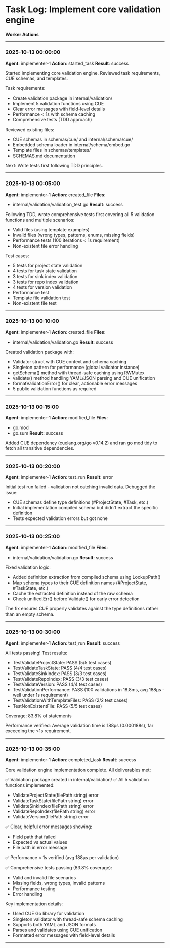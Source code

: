 # Task Log: Implement core validation engine

**Worker Actions**

---

### 2025-10-13 00:00:00

**Agent**: implementer-1
**Action**: started_task
**Result**: success

Started implementing core validation engine. Reviewed task requirements, CUE schemas, and templates.

Task requirements:
- Create validation package in internal/validation/
- Implement 5 validation functions using CUE
- Clear error messages with field-level details
- Performance < 1s with schema caching
- Comprehensive tests (TDD approach)

Reviewed existing files:
- CUE schemas in schemas/cue/ and internal/schema/cue/
- Embedded schema loader in internal/schema/embed.go
- Template files in schemas/templates/
- SCHEMAS.md documentation

Next: Write tests first following TDD principles.

---

### 2025-10-13 00:05:00

**Agent**: implementer-1
**Action**: created_file
**Files**:
  - internal/validation/validation_test.go
**Result**: success

Following TDD, wrote comprehensive tests first covering all 5 validation functions and multiple scenarios:
- Valid files (using template examples)
- Invalid files (wrong types, patterns, enums, missing fields)
- Performance tests (100 iterations < 1s requirement)
- Non-existent file error handling

Test cases:
- 5 tests for project state validation
- 4 tests for task state validation
- 3 tests for sink index validation
- 3 tests for repo index validation
- 4 tests for version validation
- Performance test
- Template file validation test
- Non-existent file test

---

### 2025-10-13 00:10:00

**Agent**: implementer-1
**Action**: created_file
**Files**:
  - internal/validation/validation.go
**Result**: success

Created validation package with:
- Validator struct with CUE context and schema caching
- Singleton pattern for performance (global validator instance)
- getSchema() method with thread-safe caching using RWMutex
- validate() method handling YAML/JSON parsing and CUE unification
- formatValidationError() for clear, actionable error messages
- 5 public validation functions as required

---

### 2025-10-13 00:15:00

**Agent**: implementer-1
**Action**: modified_file
**Files**:
  - go.mod
  - go.sum
**Result**: success

Added CUE dependency (cuelang.org/go v0.14.2) and ran go mod tidy to fetch all transitive dependencies.

---

### 2025-10-13 00:20:00

**Agent**: implementer-1
**Action**: test_run
**Result**: error

Initial test run failed - validation not catching invalid data. Debugged the issue:
- CUE schemas define type definitions (#ProjectState, #Task, etc.)
- Initial implementation compiled schema but didn't extract the specific definition
- Tests expected validation errors but got none

---

### 2025-10-13 00:25:00

**Agent**: implementer-1
**Action**: modified_file
**Files**:
  - internal/validation/validation.go
**Result**: success

Fixed validation logic:
- Added definition extraction from compiled schema using LookupPath()
- Map schema types to their CUE definition names (#ProjectState, #TaskState, etc.)
- Cache the extracted definition instead of the raw schema
- Check unified.Err() before Validate() for early error detection

The fix ensures CUE properly validates against the type definitions rather than an empty schema.

---

### 2025-10-13 00:30:00

**Agent**: implementer-1
**Action**: test_run
**Result**: success

All tests passing! Test results:
- TestValidateProjectState: PASS (5/5 test cases)
- TestValidateTaskState: PASS (4/4 test cases)
- TestValidateSinkIndex: PASS (3/3 test cases)
- TestValidateRepoIndex: PASS (3/3 test cases)
- TestValidateVersion: PASS (4/4 test cases)
- TestValidationPerformance: PASS (100 validations in 18.8ms, avg 188µs - well under 1s requirement)
- TestValidationWithTemplateFiles: PASS (2/2 test cases)
- TestNonExistentFile: PASS (5/5 test cases)

Coverage: 83.8% of statements

Performance verified: Average validation time is 188µs (0.000188s), far exceeding the <1s requirement.

---

### 2025-10-13 00:35:00

**Agent**: implementer-1
**Action**: completed_task
**Result**: success

Core validation engine implementation complete. All deliverables met:

✅ Validation package created in internal/validation/
✅ All 5 validation functions implemented:
  - ValidateProjectState(filePath string) error
  - ValidateTaskState(filePath string) error
  - ValidateSinkIndex(filePath string) error
  - ValidateRepoIndex(filePath string) error
  - ValidateVersion(filePath string) error

✅ Clear, helpful error messages showing:
  - Field path that failed
  - Expected vs actual values
  - File path in error message

✅ Performance < 1s verified (avg 188µs per validation)

✅ Comprehensive tests passing (83.8% coverage):
  - Valid and invalid file scenarios
  - Missing fields, wrong types, invalid patterns
  - Performance testing
  - Error handling

Key implementation details:
- Used CUE Go library for validation
- Singleton validator with thread-safe schema caching
- Supports both YAML and JSON formats
- Parses and validates using CUE unification
- Formatted error messages with field-level details

---
